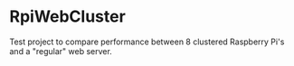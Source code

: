 # RpiWebCluster

Test project to compare performance between 8 clustered Raspberry Pi's and a "regular" web server.